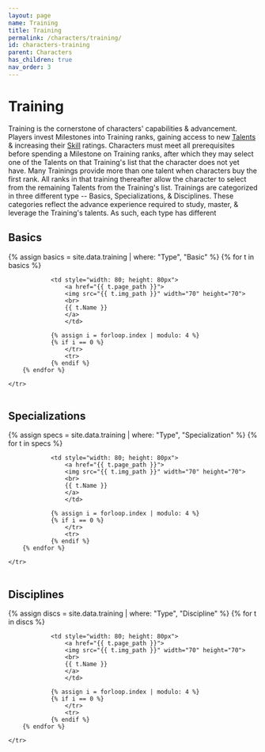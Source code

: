 ```yaml
---
layout: page
name: Training
title: Training
permalink: /characters/training/
id: characters-training
parent: Characters
has_children: true
nav_order: 3
---
```



# Training
Training is the cornerstone of characters' capabilities & advancement.  Players invest Milestones into Training ranks, gaining access to new [Talents](/characters/talents/) & increasing their [Skill](/no1_system/characters/skills/) ratings.  Characters must meet all prerequisites before spending a Milestone on Training ranks, after which they may select one of the Talents on that Training's list that the character does not yet have.  Many Trainings provide more than one talent when characters buy the first rank.  All ranks in that training thereafter allow the character to select from the remaining Talents from the Training's list.
Trainings are categorized in three different type -- Basics, Specializations, & Disciplines.  These categories reflect the advance experience required to study, master, & leverage the Training's talents.  As such, each type has different 

## Basics

<table style="text-align: center;">
    <tr>
        {% assign basics = site.data.training | where: "Type", "Basic" %}
        {% for t in basics %}

                <td style="width: 80; height: 80px">
                    <a href="{{ t.page_path }}">
                    <img src="{{ t.img_path }}" width="70" height="70">
                    <br>
                    {{ t.Name }}
                    </a>
                    </td>
                
                {% assign i = forloop.index | modulo: 4 %}
                {% if i == 0 %}
                    </tr>
                    <tr>
                {% endif %}
        {% endfor %}

    </tr>

</table>

## Specializations

<table style="text-align: center;">
    <tr>
        {% assign specs = site.data.training | where: "Type", "Specialization" %}
        {% for t in specs %}

                <td style="width: 80; height: 80px">
                    <a href="{{ t.page_path }}">
                    <img src="{{ t.img_path }}" width="70" height="70">
                    <br>
                    {{ t.Name }}
                    </a>
                    </td>
                
                {% assign i = forloop.index | modulo: 4 %}
                {% if i == 0 %}
                    </tr>
                    <tr>
                {% endif %}
        {% endfor %}

    </tr>

</table>

## Disciplines

<table style="text-align: center;">
    <tr>
        {% assign discs = site.data.training | where: "Type", "Discipline" %}
        {% for t in discs %}

                <td style="width: 80; height: 80px">
                    <a href="{{ t.page_path }}">
                    <img src="{{ t.img_path }}" width="70" height="70">
                    <br>
                    {{ t.Name }}
                    </a>
                    </td>
                
                {% assign i = forloop.index | modulo: 4 %}
                {% if i == 0 %}
                    </tr>
                    <tr>
                {% endif %}
        {% endfor %}

    </tr>

</table>
